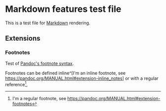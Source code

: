 # Markdown features test file

This is a test file for
[Markdown](https://daringfireball.net/projects/markdown/) rendering.

## Extensions

### Footnotes

Test of [Pandoc's footnote
syntax](https://pandoc.org/MANUAL.html#footnotes).

Footnotes can be defined inline^[I'm an inline footnote, see
<https://pandoc.org/MANUAL.html#extension-inline_notes>] or with a
regular reference[^1],

[^1]: I'm a regular footnote, see
    <https://pandoc.org/MANUAL.html#extension-footnotes>

